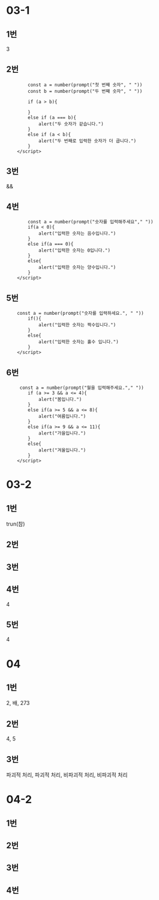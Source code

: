 # 03-1

## 1번
3

## 2번
```<script>
        const a = number(prompt("첫 번째 숫자", " "))
        const b = number(prompt("두 번째 숫자", " "))

        if (a > b){
            
        }
        else if (a === b){
            alert("두 숫자가 같습니다.")
        }
        else if (a < b){
            alert("두 번째로 입력한 숫자가 더 큽니다.")
        }
    </script>
```

## 3번
&&

## 4번
```<script>
        const a = number(prompt("숫자를 입력해주세요"," "))
        if(a < 0){
            alert("입력한 숫자는 음수입니다.")
        }
        else if(a === 0){
            alert("입력한 숫자는 0입니다.")
        }
        else{
            alert("입력한 숫자는 양수입니다.")
        }
    </script>
```

## 5번
```<script>
    const a = number(prompt("숫자를 입력하세요.", " "))
        if(){
            alert("입력한 숫자는 짝수입니다.")
        }
        else{
            alert("입력한 숫자는 홀수 입니다.")
        }
    </script>
```

## 6번
```<script>
     const a = number(prompt("월을 입력해주세요."," "))   
        if (a >= 3 && a <= 4){
            alert("봄입니다.")
        }
        else if(a >= 5 && a <= 8){
            alert("여름입니다.")
        }
        else if(a >= 9 && a <= 11){
            alert("가을입니다.")
        }
        else{
            alert("겨울입니다.")
        }
    </script>
```

# 03-2

## 1번
trun(참)

## 2번

## 3번

## 4번
4

## 5번
4

# 04

## 1번
2, 배, 273

## 2번
4, 5

## 3번
파괴적 처리, 파괴적 처리, 비파괴적 처리, 비파괴적 처리

# 04-2

## 1번

## 2번
    
## 3번

## 4번